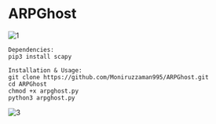 # ARPGhost
![1](https://github.com/Moniruzzaman995/ARPGhost/assets/82209616/f80ca1b9-3730-462b-9d9c-009169b00814)

```
Dependencies:
pip3 install scapy

Installation & Usage:
git clone https://github.com/Moniruzzaman995/ARPGhost.git
cd ARPGhost
chmod +x arpghost.py
python3 arpghost.py

```
![3](https://github.com/Moniruzzaman995/ARPGhost/assets/82209616/7d9eb955-17cc-4a50-b174-7f5b39dc6c6f)

